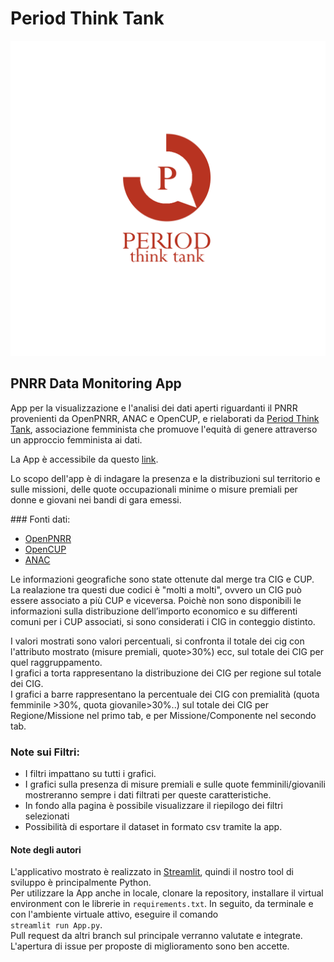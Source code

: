 # Period Think Tank
![alt text](assets/period_logo.png)

## PNRR Data Monitoring App
App per la visualizzazione e l'analisi dei dati aperti riguardanti il PNRR provenienti da OpenPNRR, ANAC e OpenCUP, 
e rielaborati da [Period Think Tank](https://www.thinktankperiod.org/), associazione femminista che promuove l'equità di genere attraverso un approccio femminista ai dati.  

La App è accessibile da questo [link](https://periodthinktank-analisi-dati-pnrr-app-6tk6o2.streamlit.app/).  

Lo scopo dell'app è di indagare la presenza e la distribuzioni sul territorio e sulle missioni, 
delle quote occupazionali minime o misure premiali per donne e giovani nei bandi di gara emessi.  

### Fonti dati:
* [OpenPNRR](https://openpnrr.it/)
* [OpenCUP](https://www.opencup.gov.it/portale/web/opencup/opendata)
* [ANAC](https://pnrr.datibenecomune.it/fonti/anac/)     

Le informazioni geografiche sono state ottenute dal merge tra CIG e CUP. La realazione tra questi due codici è "molti a molti", ovvero un CIG può essere associato a più CUP e viceversa.
Poichè non sono disponibili le informazioni sulla distribuzione dell’importo economico e su differenti comuni per i CUP associati, si sono considerati i CIG in conteggio distinto.  

I valori mostrati sono valori percentuali, si confronta il totale dei cig con l'attributo mostrato (misure premiali, quote>30%) ecc, sul totale dei CIG per quel raggruppamento.  
I grafici a torta rappresentano la distribuzione dei CIG per regione sul totale dei CIG.  
I grafici a barre rappresentano la percentuale dei CIG con premialità (quota femminile >30%, quota giovanile>30%..) sul totale dei CIG per Regione/Missione nel primo tab, e per Missione/Componente nel secondo tab.  

### Note sui Filtri:
* I filtri impattano su tutti i grafici.
* I grafici sulla presenza di misure premiali e sulle quote femminili/giovanili mostreranno sempre i dati filtrati per queste caratteristiche.
* In fondo alla pagina è possibile visualizzare il riepilogo dei filtri selezionati
* Possibilità di esportare il dataset in formato csv tramite la app.

#### Note degli autori
L'applicativo mostrato è realizzato in [Streamlit](https://streamlit.io/), quindi il nostro tool di sviluppo è principalmente Python.    
Per utilizzare la App anche in locale, clonare la repository, installare il virtual environment con le librerie in ```requirements.txt```.
In seguito, da terminale e con l'ambiente virtuale attivo, eseguire il comando  
```streamlit run App.py```.  
Pull request da altri branch sul principale verranno valutate e integrate. L'apertura di issue per proposte di miglioramento sono ben accette.
